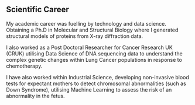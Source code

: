## Scientific Career

My academic career was fuelling by technology and data science. Obtaining a Ph.D
in Molecular and Structural Biology where I generated structural models of
proteins from X-ray diffraction data.

I also worked as a Post Doctoral Researcher for Cancer Research UK (CRUK)
utilising Data Science of DNA sequencing data to understand the complex genetic
changes within Lung Cancer populations in response to chemotherapy. 

I have also worked within Industrial Science, developing non-invasive blood
tests for expectant mothers to detect chromosomal abnormalities (such as Down
Syndrome), utilising Machine Learning to assess the risk of an abnormality in
the fetus.